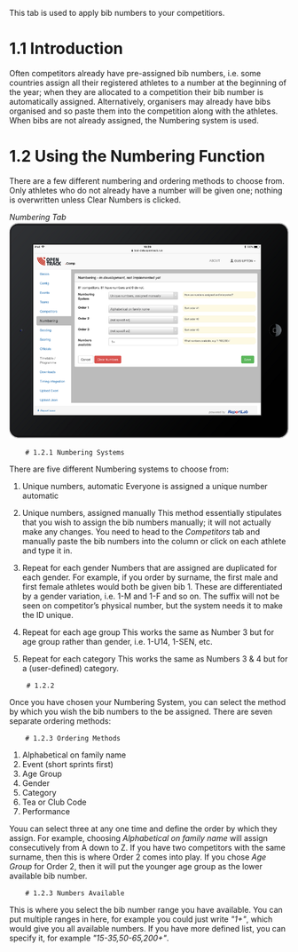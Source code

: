<!-- TITLE: Training Manual - Numbering Tab -->

This tab is used to apply bib numbers to your competitiors.

# 1.1 Introduction
Often competitors already have pre-assigned bib numbers, i.e. some countries assign all their registered athletes to a number at the beginning of the year; when they are allocated to a competition their bib number is automatically assigned. Alternatively, organisers may already have bibs organised and so paste them into the competition along with the athletes. When bibs are not already assigned, the Numbering system is used. 

# 1.2 Using the Numbering Function
There are a few different numbering and ordering methods to choose from. Only athletes who do not already have a number will be given one; nothing is overwritten unless Clear Numbers is clicked.

*Numbering Tab*
![Numbering Tab](/uploads/numbering/numbering-tab.png "Numbering Tab")

		# 1.2.1 Numbering Systems

There are five different Numbering systems to choose from:

1. Unique numbers, automatic
	Everyone is assigned a unique number automatic
	
2. Unique numbers, assigned manually
	This method essentially stipulates that you wish to assign the bib numbers manually; it will not actually make any changes. You need to head to the *Competitors* tab and manually paste the bib numbers into the column or click on each athlete and type it in.
	
3. Repeat for each gender
	Numbers that are assigned are duplicated for each gender. For example, if you order by surname, the first male and first female athletes would both be given bib 1. These are differentiated by a gender variation, i.e. 1-M and 1-F and so on. The suffix will not be seen on competitor’s physical number, but the system needs it to make the ID unique.
	
4. Repeat for each age group
	This works the same as Number 3 but for age group rather than gender, i.e. 1-U14, 1-SEN, etc. 
	
5. Repeat for each category
	This works the same as Numbers 3 & 4 but for a (user-defined) category. 

		# 1.2.2 

Once you have chosen your Numbering System, you can select the method by which you wish the bib numbers to the be assigned.  There are seven separate ordering methods:

		# 1.2.3 Ordering Methods

1) Alphabetical on family name 
2) Event (short sprints first)
3) Age Group
4) Gender
5) Category
6) Tea or Club Code
7) Performance

Youu can select three at any one time and define the order by which they assign. For example, choosing *Alphabetical on family name* will assign consecutively from A down to Z. If you have two competitors with the same surname, then this is where Order 2 comes into play. If you chose *Age Group* for Order 2, then it will put the younger age group as the lower available bib number. 

		# 1.2.3 Numbers Available

This is where you select the bib number range you have available. You can put multiple ranges in here, for example you could just write *"1+"*, which would give you all available numbers. If you have more defined list, you can specify it, for example *"15-35,50-65,200+"*.


